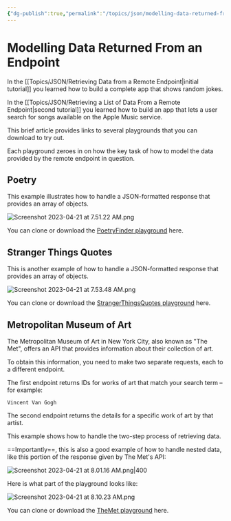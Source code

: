 ```yaml
---
{"dg-publish":true,"permalink":"/topics/json/modelling-data-returned-from-an-endpoint/","dgHomeLink":false}
---
```


# Modelling Data Returned From an Endpoint

In the [[Topics/JSON/Retrieving Data from a Remote Endpoint\|initial tutorial]] you learned how to build a complete app that shows random jokes.

In the [[Topics/JSON/Retrieving a List of Data From a Remote Endpoint\|second tutorial]] you learned how to build an app that lets a user search for songs available on the Apple Music service.

This brief article provides links to several playgrounds that you can download to try out.

Each playground zeroes in on how the key task of how to model the data provided by the remote endpoint in question.

## Poetry

This example illustrates how to handle a JSON-formatted response that provides an array of objects.

![Screenshot 2023-04-21 at 7.51.22 AM.png](/img/user/Attachments/Screenshot%202023-04-21%20at%207.51.22%20AM.png)

You can clone or download the [PoetryFinder playground](https://github.com/lcs-rgordon/PoetryFinder/tree/main) here.

## Stranger Things Quotes

This is another example of how to handle a JSON-formatted response that provides an array of objects.

![Screenshot 2023-04-21 at 7.53.48 AM.png](/img/user/Attachments/Screenshot%202023-04-21%20at%207.53.48%20AM.png)

You can clone or download the [StrangerThingsQuotes playground](https://github.com/lcs-rgordon/StrangerThingsQuotes) here.

## Metropolitan Museum of Art

The Metropolitan Museum of Art in New York City, also known as "The Met", offers an API that provides information about their collection of art.

To obtain this information, you need to make two separate requests, each to a different endpoint.

The first endpoint returns IDs for works of art that match your search term – for example:

	Vincent Van Gogh

The second endpoint returns the details for a specific work of art by that artist.

This example shows how to handle the two-step process of retrieving data.

==Importantly==, this is also a good example of how to handle nested data, like this portion of the response given by The Met's API:

![Screenshot 2023-04-21 at 8.01.16 AM.png|400](/img/user/Attachments/Screenshot%202023-04-21%20at%208.01.16%20AM.png)

Here is what part of the playground looks like:

![Screenshot 2023-04-21 at 8.10.23 AM.png](/img/user/Attachments/Screenshot%202023-04-21%20at%208.10.23%20AM.png)

You can clone or download the [TheMet playground](https://github.com/lcs-rgordon/TheMet) here.
